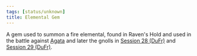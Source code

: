 ```yaml
---
tags: [status/unknown]
title: Elemental Gem
---
```



A gem used to summon a fire elemental, found in Raven's Hold and used in the battle against [Agata](<../../../../people/fey/agata.md>) and later the gnolls in [Session 28 (DuFr)](<../../session-notes/session-28-dufr.md>) and [Session 29 (DuFr)](<../../session-notes/session-29-dufr.md>). 